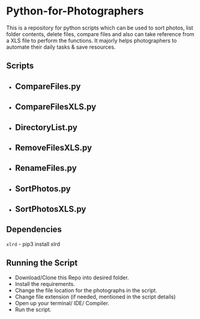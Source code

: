 # Python-for-Photographers
This is a repository for python scripts which can be used to sort photos, list folder contents, delete files, compare files and also can take reference from a XLS file to perform the functions. It majorly helps photographers to automate their daily tasks & save resources.

## Scripts
- CompareFiles.py
  - 

- CompareFilesXLS.py
  - 

- DirectoryList.py
  - 

- RemoveFilesXLS.py
  - 

- RenameFiles.py
  - 

- SortPhotos.py
  - 

- SortPhotosXLS.py
  - 



## Dependencies

`xlrd` - pip3 install xlrd

## Running the Script

- Download/Clone this Repo into desired folder.
- Install the requirements.
- Change the file location for the photographs in the script.
- Change file extension (if needed, mentioned in the script details) 
- Open up your terminal/ IDE/ Compiler. 
- Run the script.